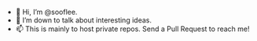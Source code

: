 - 👋 Hi, I’m @sooflee.
- 💞️ I’m down to talk about interesting ideas.
- 📫 This is mainly to host private repos. Send a Pull Request to reach me!
